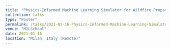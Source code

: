 ```yaml
---
title: "Physics-Informed Machine Learning Simulator for Wildfire Propagation"
collection: talks
type: "Poster"
permalink: /talks/2021-01-16-Physics-Informed-Machine-Learning-Simulator-for-Wildfire-Propagation
venue: "M2LSchool"
date: 2021-01-16
location: "Milan, Italy (Remote)"
---
```


